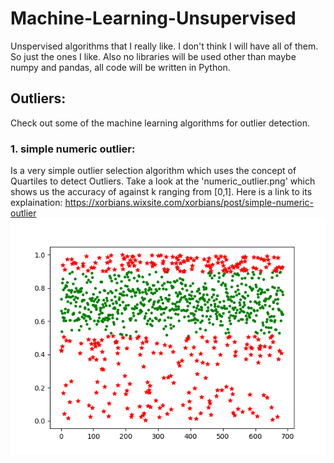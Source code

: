 # Machine-Learning-Unsupervised
Unspervised algorithms that I really like. I don't think I will have all of them. So just the ones I like. Also no libraries will be used other than maybe numpy and pandas, all code will be written in Python.

## Outliers:

Check out some of the machine learning algorithms for outlier detection.

### 1. simple numeric outlier: 
Is a very simple outlier selection algorithm which uses the concept of Quartiles to detect Outliers. Take a look at the 'numeric_outlier.png' which shows us the accuracy of against k ranging from [0,1].
Here is a link to its explaination: https://xorbians.wixsite.com/xorbians/post/simple-numeric-outlier
![relative path is wrong](Outliers/numeric_outlier.png)
